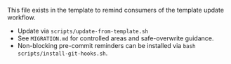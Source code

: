 This file exists in the template to remind consumers of the template update workflow.

- Update via `scripts/update-from-template.sh`
- See `MIGRATION.md` for controlled areas and safe-overwrite guidance.
- Non-blocking pre-commit reminders can be installed via `bash scripts/install-git-hooks.sh`.